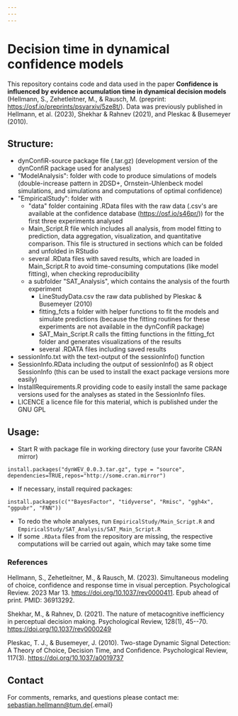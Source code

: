 ```yaml
---
---
---
```


# Decision time in dynamical confidence models

This repository contains code and data used in the paper **Confidence is influenced by evidence accumulation time in dynamical decision models** (Hellmann, S., Zehetleitner, M., & Rausch, M. (preprint: <https://osf.io/preprints/psyarxiv/5ze8t/>). Data was previously published in Hellmann, et al. (2023), Shekhar & Rahnev (2021), and Pleskac & Busemeyer (2010).

## Structure:

-   dynConfiR-source package file (.tar.gz) (development version of the dynConfiR package used for analyses)
-   "ModelAnalysis": folder with code to produce simulations of models (double-increase pattern in 2DSD+, Ornstein-Uhlenbeck model simulations, and simulations and computations of optimal confidence)
-   "EmpiricalStudy": folder with
    -   "data" folder containing .RData files with the raw data (.csv's are available at the confidence database (<https://osf.io/s46pr/>)) for the first three experiments analysed
    -   Main_Script.R file which includes all analysis, from model fitting to prediction, data aggregation, visualization, and quantitative comparison. This file is structured in sections which can be folded and unfolded in RStudio
    -   several .RData files with saved results, which are loaded in Main_Script.R to avoid time-consuming computations (like model fitting), when checking reproducibility
    - a subfolder "SAT_Analysis", which contains the analysis of the fourth experiment
        - LineStudyData.csv the raw data published by Pleskac & Busemeyer (2010)
        - fitting_fcts a folder with helper functions to fit the models and simulate predictions (because the fitting routines for these experiments are not available in the dynConfiR package)
        - SAT_Main_Script.R calls the fitting functions in the fitting_fct folder and generates visualizations of the results
        - several .RDATA files including saved results 
-   sessionInfo.txt with the text-output of the sessionInfo() function
-   SessionInfo.RData including the output of sessionInfo() as R object SessionInfo (this can be used to install the exact package versions more easily)
-   InstallRequirements.R providing code to easily install the same package versions used for the analyses as stated in the SessionInfo files.
-   LICENCE a licence file for this material, which is published under the GNU GPL

## Usage:

-   Start R with package file in working directory (use your favorite CRAN mirror)

<!-- -->

```         
install.packages("dynWEV_0.0.3.tar.gz", type = "source", dependencies=TRUE,repos="http://some.cran.mirror")
```

-   If necessary, install required packages:

<!-- -->

```         
install.packages(c(""BayesFactor", "tidyverse", "Rmisc", "ggh4x", "ggpubr", "FNN")) 
```

-   To redo the whole analyses, run `EmpiricalStudy/Main_Script.R` and `EmpiricalStudy/SAT_Analysis/SAT_Main_Script.R`
-   If some `.RData` files from the repository are missing, the respective computations will be carried out again, which may take some time

### References

Hellmann, S., Zehetleitner, M., & Rausch, M. (2023). Simultaneous modeling of choice, confidence and response time in visual perception. Psychological Review. 2023 Mar 13. <https://doi.org/10.1037/rev0000411>. Epub ahead of print. PMID: 36913292.

Shekhar, M., & Rahnev, D. (2021). The nature of metacognitive inefficiency in perceptual decision making. Psychological Review, 128(1), 45--70. <https://doi.org/10.1037/rev0000249>

Pleskac, T. J., & Busemeyer, J. (2010). Two-stage Dynamic Signal Detection: A Theory of Choice, Decision Time, and Confidence. Psychological Review, 117(3). <https://doi.org/10.1037/a0019737>

## Contact

For comments, remarks, and questions please contact me: [sebastian.hellmann\@tum.de](mailto:sebastian.hellmann@tum.de){.email}
